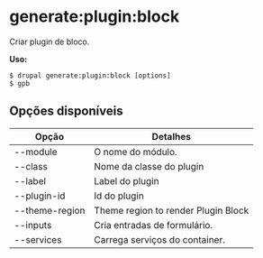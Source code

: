 # generate:plugin:block
Criar plugin de bloco.

**Uso:**
```
$ drupal generate:plugin:block [options] 
$ gpb  
```

## Opções disponíveis
Opção | Detalhes
-------|-------------
--module | O nome do módulo.
--class | Nome da classe do plugin
--label | Label do plugin
--plugin-id | Id do plugin
--theme-region | Theme region to render Plugin Block
--inputs | Cria entradas de formulário.
--services | Carrega serviços do container.
